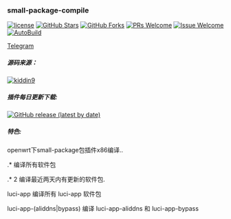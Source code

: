###  small-package-compile
[1]: https://img.shields.io/badge/license-GPLV2-brightgreen.svg
[2]: /LICENSE
[3]: https://img.shields.io/badge/PRs-welcome-brightgreen.svg
[4]: https://github.com/kenzok8/compile-package/pulls
[5]: https://img.shields.io/badge/Issues-welcome-brightgreen.svg
[6]: https://github.com/kenzok8/compile-package/issues/new
[7]: https://img.shields.io/github/v/release/hyird/Action-small-compile
[8]: https://github.com/kenzok8/compile-package/releases
[10]: https://img.shields.io/badge/Contact-telegram-blue
[11]: https://t.me/joinchat/JjxmyRZZXJWb74I-sCrryA
[12]: https://github.com/kenzok8/compile-package/actions/workflows/Auto-Package.yml/badge.svg
[13]: https://github.com/kenzok8/compile-package/actions

[![license][1]][2]
[![GitHub Stars](https://img.shields.io/github/stars/kenzok8/compile-package.svg?style=flat-square&label=Stars)](https://github.com/kenzok8/compile-package/stargazers)
[![GitHub Forks](https://img.shields.io/github/forks/kenzok8/compile-package.svg?style=flat-square&label=Forks)](https://github.com/kenzok8/compile-package)
[![PRs Welcome][3]][4]
[![Issue Welcome][5]][6]
[![AutoBuild][12]][13]

<a href="https://t.me/joinchat/JjxmyRZZXJWb74I-sCrryA" target="_blank">Telegram</a>

##### 源码来源：
[![kiddin9](https://img.shields.io/badge/compile-kiddin9-red.svg?style=flat&logo=appveyor)](https://github.com/kiddin9/packages-compile)

##### 插件每日更新下载:
[![GitHub release (latest by date)](https://img.shields.io/github/v/release/kenzok8/compile-package?style=for-the-badge&label=插件更新下载)](https://github.com/kenzok8/compile-package/releases/latest)

##### 特色:

 openwrt下small-package包插件x86编译..

 .* 编译所有软件包

 .* 2 编译最近两天内有更新的软件包.

 luci-app 编译所有 luci-app 软件包

 luci-app-(aliddns|bypass) 编译 luci-app-aliddns 和 luci-app-bypass
